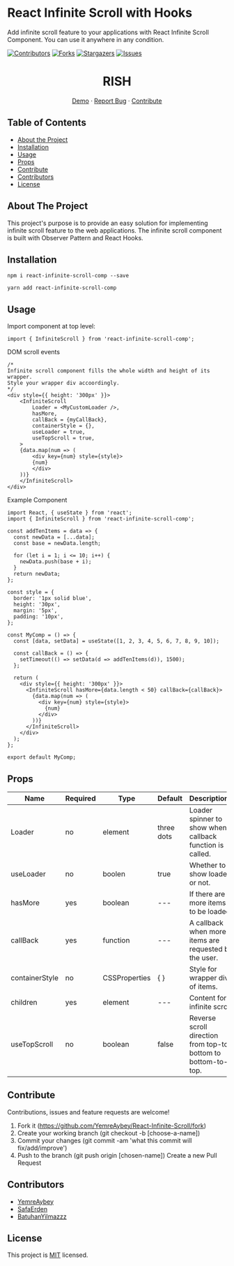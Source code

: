 # React Infinite Scroll with Hooks

Add infinite scroll feature to your applications with React Infinite Scroll Component. You can use it anywhere in any condition.

[![Contributors][contributors-shield]][contributors-url] [![Forks][forks-shield]][forks-url] [![Stargazers][stars-shield]][stars-url] [![Issues][issues-shield]][issues-url]

<p align="center">
  <h1 align="center">RISH</h1>
  <p align="center">
    <a href="https://codesandbox.io/s/quizzical-sea-vqbb0?file=/src/App.js">Demo</a>
    ·
    <a href="https://github.com/YemreAybey/React-Infinite-Scroll/issues">Report Bug</a>
    ·
    <a href="https://github.com/YemreAybey/React-Infinite-Scroll/pulls">Contribute</a>
  </p>
</p>

## Table of Contents

- [About the Project](#about-the-project)
- [Installation](#installation)
- [Usage](#usage)
- [Props](#props)
- [Contribute](#contribute)
- [Contributors](#contributors)
- [License](#license)

## About The Project

This project's purpose is to provide an easy solution for implementing infinite scroll feature to the web applications. The infinite scroll component is built with Observer Pattern and React Hooks. <br>

## Installation

```
npm i react-infinite-scroll-comp --save
```

```
yarn add react-infinite-scroll-comp
```

## Usage

Import component at top level:

```
import { InfiniteScroll } from 'react-infinite-scroll-comp';
```

DOM scroll events

```
/*
Infinite scroll component fills the whole width and height of its wrapper.
Style your wrapper div accoordingly.
*/
<div style={{ height: '300px' }}>
    <InfiniteScroll
        Loader = <MyCustomLoader />,
        hasMore,
        callBack = {myCallBack},
        containerStyle = {},
        useLoader = true,
        useTopScroll = true,
    >
    {data.map(num => (
        <div key={num} style={style}>
        {num}
        </div>
    ))}
    </InfiniteScroll>
</div>
```

Example Component

```
import React, { useState } from 'react';
import { InfiniteScroll } from 'react-infinite-scroll-comp';

const addTenItems = data => {
  const newData = [...data];
  const base = newData.length;

  for (let i = 1; i <= 10; i++) {
    newData.push(base + i);
  }
  return newData;
};

const style = {
  border: '1px solid blue',
  height: '30px',
  margin: '5px',
  padding: '10px',
};

const MyComp = () => {
  const [data, setData] = useState([1, 2, 3, 4, 5, 6, 7, 8, 9, 10]);

  const callBack = () => {
    setTimeout(() => setData(d => addTenItems(d)), 1500);
  };

  return (
    <div style={{ height: '300px' }}>
      <InfiniteScroll hasMore={data.length < 50} callBack={callBack}>
        {data.map(num => (
          <div key={num} style={style}>
            {num}
          </div>
        ))}
      </InfiniteScroll>
    </div>
  );
};

export default MyComp;
```

## Props

| Name | Required | Type | Default | Descriptionn |
| --- | --- | --- | --- | --- |
| Loader | no | element | three dots | Loader spinner to show when callback function is called. |
| useLoader | no | boolen | true | Whether to show loader or not. |
| hasMore | yes | boolean | --- | If there are more items to be loaded. |
| callBack | yes | function | --- | A callback when more items are requested by the user. |
| containerStyle | no | CSSProperties | { } | Style for wrapper div of items. |
| children | yes | element | --- | Content for infinite scroll. |
| useTopScroll | no | boolean | false | Reverse scroll direction from top-to-bottom to bottom-to-top. |

## Contribute

Contributions, issues and feature requests are welcome!

1. Fork it (https://github.com/YemreAybey/React-Infinite-Scroll/fork)
2. Create your working branch (git checkout -b [choose-a-name])
3. Commit your changes (git commit -am 'what this commit will fix/add/improve')
4. Push to the branch (git push origin [chosen-name]) Create a new Pull Request

## Contributors

- [YemreAybey](https://github.com/YemreAybey)
- [SafaErden](https://github.com/SafaErden)
- [BatuhanYilmazzz](https://github.com/BatuhanYilmazzz)

<!-- https://www.markdownguide.org/basic-syntax/#reference-style-links -->

[contributors-shield]: https://img.shields.io/github/contributors/YemreAybey/React-Infinite-Scroll.svg?style=flat-square
[contributors-url]: https://github.com/YemreAybey/React-Infinite-Scroll/graphs/contributors
[forks-shield]: https://img.shields.io/github/forks/YemreAybey/React-Infinite-Scroll.svg?style=flat-square
[forks-url]: https://github.com/YemreAybey/React-Infinite-Scroll/network/members
[stars-shield]: https://img.shields.io/github/stars/YemreAybey/React-Infinite-Scroll.svg?style=flat-square
[stars-url]: https://github.com/YemreAybey/React-Infinite-Scroll/stargazers
[issues-shield]: https://img.shields.io/github/issues/YemreAybey/React-Infinite-Scroll.svg?style=flat-square
[issues-url]: https://github.com/YemreAybey/React-Infinite-Scroll/issues

## License

This project is [MIT](https://opensource.org/licenses/MIT) licensed.
